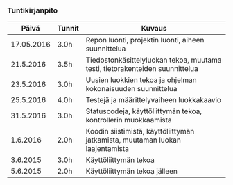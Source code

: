 ### Tuntikirjanpito
Päivä | Tunnit | Kuvaus
--------------- | ----- | ------
17.05.2016 | 3.0h | Repon luonti, projektin luonti, aiheen suunnittelua
21.5.2016 | 3.5h | Tiedostonkäsittelyluokan tekoa, muutama testi, tietorakenteiden suunnittelua
23.5.2016 | 3.0h | Uusien luokkien tekoa ja ohjelman kokonaisuuden suunnittelua
25.5.2016 | 4.0h | Testejä ja määrittelyvaiheen luokkakaavio
31.5.2016 | 3.0h | Statuscodeja, käyttöliittymän tekoa, kontrollerin muokkaamista
1.6.2016 | 2.0h | Koodin siistimistä, käyttöliittymän jatkamista, muutaman luokan laajentamista
3.6.2015 | 3.0h | Käyttöliittymän tekoa
5.6.2015 | 2.0h | Käyttöliittymän tekoa jälleen